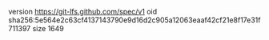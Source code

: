 version https://git-lfs.github.com/spec/v1
oid sha256:5e564e2c63cf4137143790e9d16d2c905a12063eaaf42cf21e8f17e31f711397
size 1649
